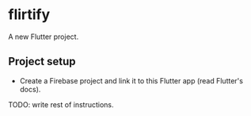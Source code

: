# flirtify

A new Flutter project.

## Project setup
- Create a Firebase project and link it to this Flutter app (read Flutter's docs).

TODO: write rest of instructions.
